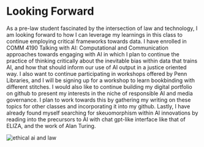 # Looking Forward

  As a pre-law student fascinated by the intersection of law and technology, I am looking forward to how I can leverage my learnings in this class to continue employing critical frameworks towards data. I have enrolled in COMM 4190 Talking with AI: Computational and Communication approaches towards engaging with AI in which I plan to continue the practice of thinking critically about the inevitable bias within data that trains AI, and how that should inform our use of AI output in a justice oriented way. I also want to continue participating in workshops offered by Penn Libraries, and I will be signing up for a workshop to learn bookbinding with different stitches. I would also like to continue building my digital portfolio on github to present my interests in the niche of responsible AI and media governance. I plan to work towards this by gathering my writing on these topics for other classes and incorporating it into my github. Lastly, I have already found myself searching for skeuomorphism within AI innovations by reading into the precursors to AI with chat gpt-like interface like that of ELIZA, and the work of Alan Turing.

![ethical ai and law](https://github.com/user-attachments/assets/aa222090-63a2-4937-8f6c-a4d991c0d057)
